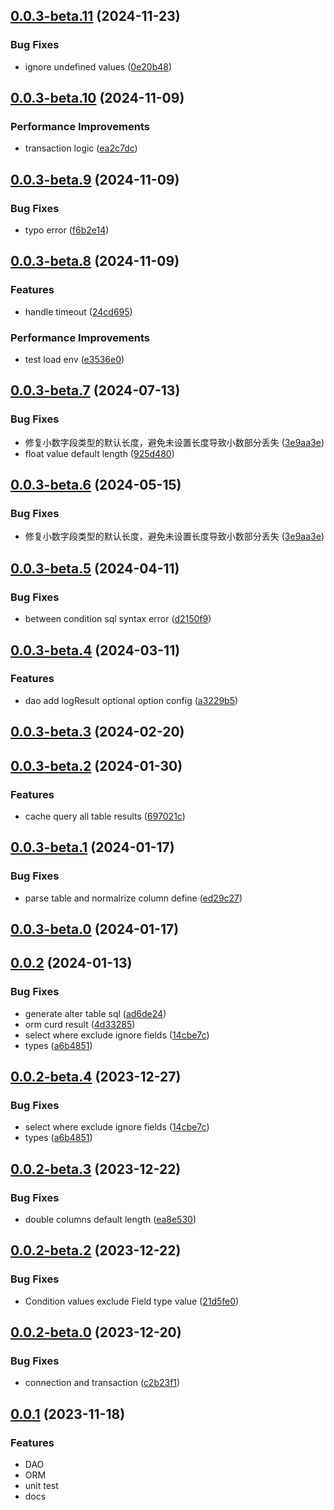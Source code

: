 ## [0.0.3-beta.11](https://github.com/x-wink/wink-dao/compare/v0.0.3-beta.10...v0.0.3-beta.11) (2024-11-23)


### Bug Fixes

* ignore undefined values ([0e20b48](https://github.com/x-wink/wink-dao/commit/0e20b48850eac40ba5bea784edc4716d0b5e776d))



## [0.0.3-beta.10](https://github.com/x-wink/wink-dao/compare/v0.0.3-beta.9...v0.0.3-beta.10) (2024-11-09)


### Performance Improvements

* transaction logic ([ea2c7dc](https://github.com/x-wink/wink-dao/commit/ea2c7dca267c061fad0fe1902bf115d4888668cf))



## [0.0.3-beta.9](https://github.com/x-wink/wink-dao/compare/v0.0.3-beta.8...v0.0.3-beta.9) (2024-11-09)


### Bug Fixes

* typo error ([f6b2e14](https://github.com/x-wink/wink-dao/commit/f6b2e147ed54e3d6727fc91c891f9c9ca36e9e93))



## [0.0.3-beta.8](https://github.com/x-wink/wink-dao/compare/v0.0.3-beta.7...v0.0.3-beta.8) (2024-11-09)


### Features

* handle timeout ([24cd695](https://github.com/x-wink/wink-dao/commit/24cd6956ab3d99ab35fd6cf8d9ea8986452fca63))


### Performance Improvements

* test load env ([e3536e0](https://github.com/x-wink/wink-dao/commit/e3536e075531a1c767d2da0324ce6d64338dfd78))



## [0.0.3-beta.7](https://github.com/x-wink/wink-dao/compare/v0.0.3-beta.5...v0.0.3-beta.7) (2024-07-13)

### Bug Fixes

-   修复小数字段类型的默认长度，避免未设置长度导致小数部分丢失 ([3e9aa3e](https://github.com/x-wink/wink-dao/commit/3e9aa3e0c024f94cc4e8f11297dee3242edc4436))
-   float value default length ([925d480](https://github.com/x-wink/wink-dao/commit/925d48057077c7f24cf0ef83b377136fe280e7b0))

## [0.0.3-beta.6](https://github.com/x-wink/wink-dao/compare/v0.0.3-beta.5...v0.0.3-beta.6) (2024-05-15)

### Bug Fixes

-   修复小数字段类型的默认长度，避免未设置长度导致小数部分丢失 ([3e9aa3e](https://github.com/x-wink/wink-dao/commit/3e9aa3e0c024f94cc4e8f11297dee3242edc4436))

## [0.0.3-beta.5](https://github.com/x-wink/wink-dao/compare/v0.0.3-beta.4...v0.0.3-beta.5) (2024-04-11)

### Bug Fixes

-   between condition sql syntax error ([d2150f9](https://github.com/x-wink/wink-dao/commit/d2150f97af8fdc7354adeb64015a02bad7824eb5))

## [0.0.3-beta.4](https://github.com/x-wink/wink-dao/compare/v0.0.3-beta.3...v0.0.3-beta.4) (2024-03-11)

### Features

-   dao add logResult optional option config ([a3229b5](https://github.com/x-wink/wink-dao/commit/a3229b5f9299151023a34ee9489caaf944deeb36))

## [0.0.3-beta.3](https://github.com/x-wink/wink-dao/compare/v0.0.3-beta.2...v0.0.3-beta.3) (2024-02-20)

## [0.0.3-beta.2](https://github.com/x-wink/wink-dao/compare/v0.0.3-beta.1...v0.0.3-beta.2) (2024-01-30)

### Features

-   cache query all table results ([697021c](https://github.com/x-wink/wink-dao/commit/697021c0f659d04f1ba8491277346a82f983d91c))

## [0.0.3-beta.1](https://github.com/x-wink/wink-dao/compare/v0.0.3-beta.0...v0.0.3-beta.1) (2024-01-17)

### Bug Fixes

-   parse table and normalrize column define ([ed29c27](https://github.com/x-wink/wink-dao/commit/ed29c2787ecc562aea78c30b07fbb7a1c68e1984))

## [0.0.3-beta.0](https://github.com/x-wink/wink-dao/compare/v0.0.2...v0.0.3-beta.0) (2024-01-17)

## [0.0.2](https://github.com/x-wink/wink-dao/compare/v0.0.2-beta.3...v0.0.2) (2024-01-13)

### Bug Fixes

-   generate alter table sql ([ad6de24](https://github.com/x-wink/wink-dao/commit/ad6de24d4c330b15c1e3e80aa2cda88e805cb807))
-   orm curd result ([4d33285](https://github.com/x-wink/wink-dao/commit/4d33285321407880b1a442a77211caddf9c6d22d))
-   select where exclude ignore fields ([14cbe7c](https://github.com/x-wink/wink-dao/commit/14cbe7c6ce7950272c456e6620475371b1bdd9bd))
-   types ([a6b4851](https://github.com/x-wink/wink-dao/commit/a6b48519725c4c434912ca36a2ffe685226c3dd9))

## [0.0.2-beta.4](https://github.com/x-wink/wink-dao/compare/v0.0.2-beta.3...v0.0.2-beta.4) (2023-12-27)

### Bug Fixes

-   select where exclude ignore fields ([14cbe7c](https://github.com/x-wink/wink-dao/commit/14cbe7c6ce7950272c456e6620475371b1bdd9bd))
-   types ([a6b4851](https://github.com/x-wink/wink-dao/commit/a6b48519725c4c434912ca36a2ffe685226c3dd9))

## [0.0.2-beta.3](https://github.com/x-wink/wink-dao/compare/v0.0.2-beta.2...v0.0.2-beta.3) (2023-12-22)

### Bug Fixes

-   double columns default length ([ea8e530](https://github.com/x-wink/wink-dao/commit/ea8e53000a0942e33d46cffd9085f729828668b7))

## [0.0.2-beta.2](https://github.com/x-wink/wink-dao/compare/v0.0.2-beta.0...v0.0.2-beta.2) (2023-12-22)

### Bug Fixes

-   Condition values exclude Field type value ([21d5fe0](https://github.com/x-wink/wink-dao/commit/21d5fe0623589a281da6e6c4b765656cf3dc5f7c))

## [0.0.2-beta.0](https://github.com/x-wink/wink-dao/compare/v0.0.1...v0.0.2-beta.0) (2023-12-20)

### Bug Fixes

-   connection and transaction ([c2b23f1](https://github.com/x-wink/wink-dao/commit/c2b23f17a7525df9d136bb125f2c5ff30e41f6e4))

## [0.0.1](https://github.com/x-wink/wink-dao/compare/v2.0.5-beta.0...v0.0.1) (2023-11-18)

### Features

-   DAO
-   ORM
-   unit test
-   docs
